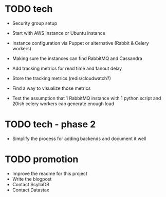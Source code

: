 # TODO tech

* Security group setup
* Start with AWS instance or Ubuntu instance
* Instance configuration via Puppet or alternative (Rabbit & Celery workers)

* Making sure the instances can find RabbitMQ and Cassandra
* Add tracking metrics for read time and fanout delay
* Store the tracking metrics (redis/cloudwatch?)
* Find a way to visualize those metrics
* Test the assumption that 1 RabbitMQ instance with 1 python script and 20ish celery workers can generate enough load

# TODO tech - phase 2

* Simplify the process for adding backends and document it well


# TODO promotion

* Improve the readme for this project
* Write the blogpost
* Contact ScyllaDB
* Contact Datastax
